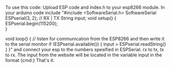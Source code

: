To use this code:
Upload ESP code and index.h to your esp8266 module.
In your arduino code include
"#include <SoftwareSerial.h>
SoftwareSerial ESPserial(3, 2); // RX | TX
String input;
void setup() {
   ESPserial.begin(115200);   
}

void loop() {
   // listen for communication from the ESP8266 and then write it to the serial monitor
   if (ESPserial.available()) {
      input = ESPserial.readString()
   }
}"
and connect your esp to the numbers spesified in ESPSerial. rx to tx, tx to rx.
The input from the website will be located in the variable input in the format {cmd:<your input>}
That's it.
